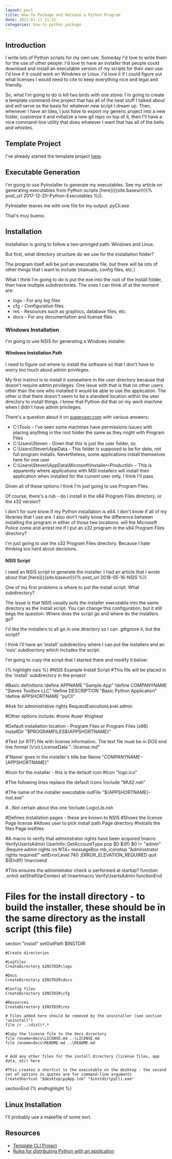 ```yaml
---
layout: post
title: How-To Package and Release a Python Program
date: 2021-01-11 21:31
categories: how-to python package
---
```


## Introduction ##

I write lots of Python scripts for my own use. Someday I'd love to write them for the use of other people: I'd love to have an installer that people could download
and install an executable version of my scripts for their own use. I'd love if it could work on Windows or Linux. I'd love it if I could figure out what licenses I would
need to cite to keep everything nice and legal and friendly.

So, what I'm going to do is kill two birds with one stone: I'm going to create a template command-line project that has all of the neat stuff I talked about and will serve
as the basis for whatever new script I dream up. Then, whenever I have an idea, I just have to export my generic project into a new folder, customize it and initialize a new 
git repo on top of it, then I'll have a nice command-line utility that does whatever I want that has all of the bells and whistles.


## Template Project ##

I've already started the template project [here](https://github.com/sfriederichs/pyCli).

## Executable Generation ##

I'm going to use PyInstaller to generate my executables. See my article on generating executables from Python scripts [here]({{site.baseurl}}{% post_url 2017-12-20-Python-Executables %}).

PyInstaller leaves me with one file for my output: pyCli.exe

That's muy bueno.

## Installation ##

Installation is going to follow a two-pronged path: Windows and Linux.

But first, what directory structure do we use for the installation folder?

The program itself will be just an executable file, but there will be lots of other things that I want to include (manuals, config files, etc.)

What I think I'm going to do is put the exe into the root of the install folder, then have multiple subdirectories. The ones I can 
think of at the moment are:

* logs - For any log files
* cfg - Configuration files
* res - Resources such as graphics, database files, etc.
* docs - For any documentation and license files

### Windows Installation ###

I'm going to use NSIS for generating a Windows installer.

#### Windows Installation Path ####

I need to figure out where to install the software so that I don't have to worry too much about admin privileges.

My first instinct is to install it somewhere in the user directory because that doesn't require admin privileges.
One issue with that is that no other users other than the one who installed it would be able to use the application.
The other is that there doesn't seem to be a standard location within the
user directory to install things. I know that Python did that on my work
machine when I didn't have admin privileges.

There's a question about it on [superuser.com](https://superuser.com/questions/532460/where-to-install-small-programs-without-installers-on-windows) with various answers:

* C:\Tools - I've seen some machines have permissions issues with placing anything in the root folder the same as they might with Program Files
* C:\Users\Steven - Given that this is just the user folder, so 
* C:\Users\Steven\AppData - This folder is supposed to be for *data*, not full program installs. Nevertheless, some applications install themselves here for one user
* C:\Users\Steven\AppData\Microsoft\Installer\<ProductId> - This is apparently where applications with MSI installers will install their application when installed for the current user only. I think I'll pass

Given all of these options I think I'm just going to use Program Files.

Of course, there's a rub - do I install in the x64 Program Files directory, or the x32 version?

I don't for sure know if my Python installation is x64. I don't know if all of my libraries that I use are. I also don't really know the difference between installing the program in either of those two locations: will the Microsoft Police come and arrest me if I put an x32 
program in the x64 Program Files directory?

I'm just going to use the x32 Program Files directory. Because I hate 
thinking too hard about decisions.

#### NSIS Script ####

I need an NSIS script to generate the installer. I had an article that 
I wrote about that [here]({{site.baseurl}}{% post_url 2018-05-16-NSIS %})

One of my first problems is where to put the install script. What subdirectory?

The issue is that NSIS usually puts the installer executable into the same
directory as the install script. You can change this configuration, but it 
still begs the question: Where does the script go and where do the installers go?

I'd like the installers to all go in one directory so I can .gitignore it, but the script?

I think I'll have an 'install' subdirectory where I can put the installers and an 'nsis' subdirectory which includes the script.

I'm going to copy the script that I started there and modify it below:

{% highlight nsis %}
#NSIS Example Install Script
#This file will be placed in the 'install' subdirectory in the project

#Basic definitions
!define APPNAME "Sample App"
!define COMPANYNAME "Steves Toolbox LLC"
!define DESCRIPTION "Basic Python Application"
!define APPSHORTNAME "pyCli"

#Ask for administrative rights
RequestExecutionLevel admin

#Other options include:
#none
#user
#highest

#Default installation location - Program Files or Program Files (x86)
InstallDir "$PROGRAMFILES\${APPSHORTNAME}"

#Text (or RTF) file with license information. The text file must be in DOS end line format (\r\n)
LicenseData "..\license.md"

#'Name' goes in the installer's title bar
Name "${COMPANYNAME}-${APPSHORTNAME}"

#Icon for the installer - this is the default icon
#Icon "logo.ico"

#The following lines replace the default icons
!include "MUI2.nsh"

#The name of the installer executable
outFile "${APPSHORTNAME}-inst.exe"

#...Not certain about this one
!include LogicLib.nsh

#Defines installation pages - these are known to NSIS
#Shows the license
Page license
#Allows user to pick install path
Page directory
#Installs the files
Page instfiles

#A macro to verify that administrator rights have been acquired
!macro VerifyUserIsAdmin
UserInfo::GetAccountType
pop $0
${If} $0 != "admin" ;Require admin rights on NT4+
        messageBox mb_iconstop "Administrator rights required!"
        setErrorLevel 740 ;ERROR_ELEVATION_REQUIRED
        quit
${EndIf}
!macroend

#This ensures the administrator check is performed at startup?
function .onInit
	setShellVarContext all
	!insertmacro VerifyUserIsAdmin
functionEnd

# Files for the install directory - to build the installer, these should be in the same directory as the install script (this file)
section "install"
    setOutPath $INSTDIR
	
	#Create directories
	
	#Logfiles
	CreateDirectory $INSTDIR\logs
	
	#Docs
	CreateDirectory $INSTDIR\docs
    
	#Config files
	CreateDirectory $INSTDIR\cfg
	
	#Resources
	CreateDirectory $INSTDIR\res
	
	# Files added here should be removed by the uninstaller (see section "uninstall")
    file /r ..\dist\*.*
	
	#Copy the license file to the docs directory
	file /oname=docs\LICENSE.md ..\LICENSE.md
	file /oname=docs\README.md ..\README.md

	
	# Add any other files for the install directory (license files, app data, etc) here
    
    #This creates a shortcut to the executable on the desktop - the second set of options in quotes are for command-line arguments
	CreateShortcut "$desktop\pyApp.lnk" "$instdir\pyCli.exe" 
 
sectionEnd
{% endhighlight %}


## Linux Installation ##

I'll probably use a makefile of some sort.

## Resources ##

* [Template CLI Project](https://github.com/sfriederichs/pyCli)
* [Rules for distributing Python with an application](https://wiki.python.org/moin/PythonSoftwareFoundationLicenseFaq#If_I_bundle_Python_with_my_application.2C_what_do_I_need_to_include_in_my_software_and.2For_printed_documentation.3F)

